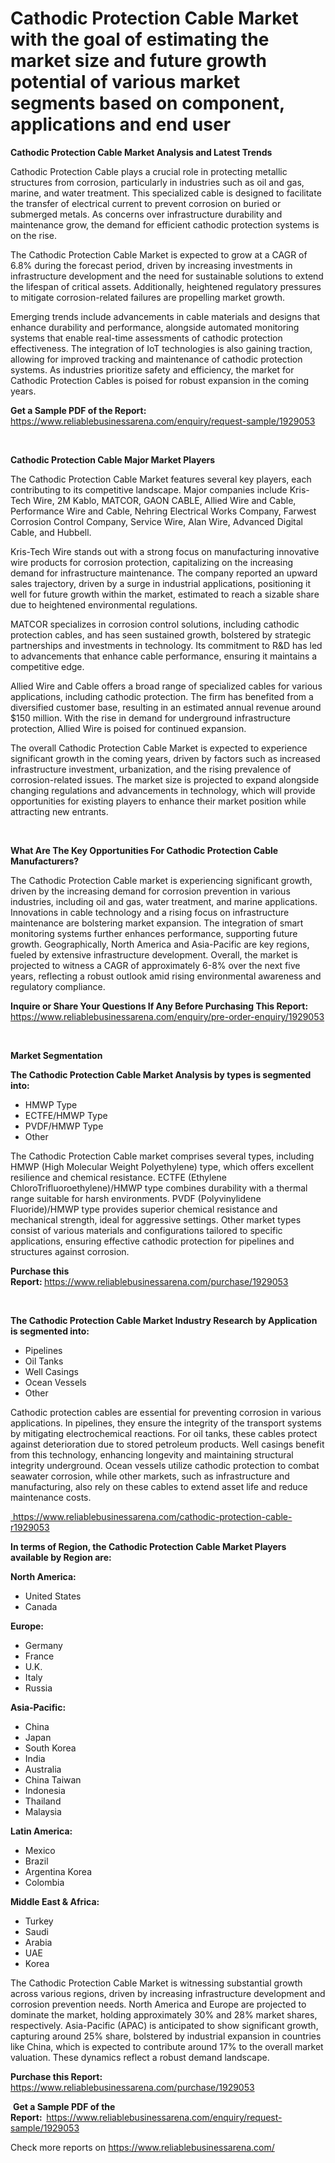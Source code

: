 <p><h1>Cathodic Protection Cable Market with the goal of estimating the market size and future growth potential of various market segments based on component, applications and end user</h1></p><p><strong>Cathodic Protection Cable Market Analysis and Latest Trends</strong></p>
<p><p>Cathodic Protection Cable plays a crucial role in protecting metallic structures from corrosion, particularly in industries such as oil and gas, marine, and water treatment. This specialized cable is designed to facilitate the transfer of electrical current to prevent corrosion on buried or submerged metals. As concerns over infrastructure durability and maintenance grow, the demand for efficient cathodic protection systems is on the rise.</p><p>The Cathodic Protection Cable Market is expected to grow at a CAGR of 6.8% during the forecast period, driven by increasing investments in infrastructure development and the need for sustainable solutions to extend the lifespan of critical assets. Additionally, heightened regulatory pressures to mitigate corrosion-related failures are propelling market growth. </p><p>Emerging trends include advancements in cable materials and designs that enhance durability and performance, alongside automated monitoring systems that enable real-time assessments of cathodic protection effectiveness. The integration of IoT technologies is also gaining traction, allowing for improved tracking and maintenance of cathodic protection systems. As industries prioritize safety and efficiency, the market for Cathodic Protection Cables is poised for robust expansion in the coming years.</p></p>
<p><strong>Get a Sample PDF of the Report:&nbsp;</strong> <a href="https://www.reliablebusinessarena.com/enquiry/request-sample/1929053?utm_campaign=2003&utm_medium=2&utm_source=Github&utm_content=ia&utm_term=16012025&utm_id=cathodic-protection-cable">https://www.reliablebusinessarena.com/enquiry/request-sample/1929053</a></p>
<p>&nbsp;</p>
<p><strong>Cathodic Protection Cable Major Market Players</strong></p>
<p><p>The Cathodic Protection Cable Market features several key players, each contributing to its competitive landscape. Major companies include Kris-Tech Wire, 2M Kablo, MATCOR, GAON CABLE, Allied Wire and Cable, Performance Wire and Cable, Nehring Electrical Works Company, Farwest Corrosion Control Company, Service Wire, Alan Wire, Advanced Digital Cable, and Hubbell.</p><p>Kris-Tech Wire stands out with a strong focus on manufacturing innovative wire products for corrosion protection, capitalizing on the increasing demand for infrastructure maintenance. The company reported an upward sales trajectory, driven by a surge in industrial applications, positioning it well for future growth within the market, estimated to reach a sizable share due to heightened environmental regulations.</p><p>MATCOR specializes in corrosion control solutions, including cathodic protection cables, and has seen sustained growth, bolstered by strategic partnerships and investments in technology. Its commitment to R&D has led to advancements that enhance cable performance, ensuring it maintains a competitive edge.</p><p>Allied Wire and Cable offers a broad range of specialized cables for various applications, including cathodic protection. The firm has benefited from a diversified customer base, resulting in an estimated annual revenue around $150 million. With the rise in demand for underground infrastructure protection, Allied Wire is poised for continued expansion.</p><p>The overall Cathodic Protection Cable Market is expected to experience significant growth in the coming years, driven by factors such as increased infrastructure investment, urbanization, and the rising prevalence of corrosion-related issues. The market size is projected to expand alongside changing regulations and advancements in technology, which will provide opportunities for existing players to enhance their market position while attracting new entrants.</p></p>
<p>&nbsp;</p>
<p><strong>What Are The Key Opportunities For Cathodic Protection Cable Manufacturers?</strong></p>
<p><p>The Cathodic Protection Cable market is experiencing significant growth, driven by the increasing demand for corrosion prevention in various industries, including oil and gas, water treatment, and marine applications. Innovations in cable technology and a rising focus on infrastructure maintenance are bolstering market expansion. The integration of smart monitoring systems further enhances performance, supporting future growth. Geographically, North America and Asia-Pacific are key regions, fueled by extensive infrastructure development. Overall, the market is projected to witness a CAGR of approximately 6-8% over the next five years, reflecting a robust outlook amid rising environmental awareness and regulatory compliance.</p></p>
<p><strong>Inquire or Share Your Questions If Any Before Purchasing This Report:</strong> <a href="https://www.reliablebusinessarena.com/enquiry/pre-order-enquiry/1929053?utm_campaign=2003&utm_medium=2&utm_source=Github&utm_content=ia&utm_term=16012025&utm_id=cathodic-protection-cable">https://www.reliablebusinessarena.com/enquiry/pre-order-enquiry/1929053</a></p>
<p>&nbsp;</p>
<p><strong>Market Segmentation</strong></p>
<p><strong>The Cathodic Protection Cable Market Analysis by types is segmented into:</strong></p>
<p><ul><li>HMWP Type</li><li>ECTFE/HMWP Type</li><li>PVDF/HMWP Type</li><li>Other</li></ul></p>
<p><p>The Cathodic Protection Cable market comprises several types, including HMWP (High Molecular Weight Polyethylene) type, which offers excellent resilience and chemical resistance. ECTFE (Ethylene ChloroTrifluoroethylene)/HMWP type combines durability with a thermal range suitable for harsh environments. PVDF (Polyvinylidene Fluoride)/HMWP type provides superior chemical resistance and mechanical strength, ideal for aggressive settings. Other market types consist of various materials and configurations tailored to specific applications, ensuring effective cathodic protection for pipelines and structures against corrosion.</p></p>
<p><strong>Purchase this Report:&nbsp;</strong><a href="https://www.reliablebusinessarena.com/purchase/1929053?utm_campaign=2003&utm_medium=2&utm_source=Github&utm_content=ia&utm_term=16012025&utm_id=cathodic-protection-cable">https://www.reliablebusinessarena.com/purchase/1929053</a></p>
<p>&nbsp;</p>
<p><strong>The Cathodic Protection Cable Market Industry Research by Application is segmented into:</strong></p>
<p><ul><li>Pipelines</li><li>Oil Tanks</li><li>Well Casings</li><li>Ocean Vessels</li><li>Other</li></ul></p>
<p><p>Cathodic protection cables are essential for preventing corrosion in various applications. In pipelines, they ensure the integrity of the transport systems by mitigating electrochemical reactions. For oil tanks, these cables protect against deterioration due to stored petroleum products. Well casings benefit from this technology, enhancing longevity and maintaining structural integrity underground. Ocean vessels utilize cathodic protection to combat seawater corrosion, while other markets, such as infrastructure and manufacturing, also rely on these cables to extend asset life and reduce maintenance costs.</p></p>
<p><a href="https://www.reliablebusinessarena.com/cathodic-protection-cable-r1929053?utm_campaign=2003&utm_medium=2&utm_source=Github&utm_content=ia&utm_term=16012025&utm_id=cathodic-protection-cable">&nbsp;https://www.reliablebusinessarena.com/cathodic-protection-cable-r1929053</a></p>
<p><strong>In terms of Region, the Cathodic Protection Cable Market Players available by Region are:</strong></p>
<p>
    <p> <strong> North America: </strong>
        <ul>
            <li>United States</li>
            <li>Canada</li>
        </ul>
        </p> 
    <p> <strong> Europe: </strong>
        <ul>
            <li>Germany</li>
            <li>France</li>
            <li>U.K.</li>
            <li>Italy</li>
            <li>Russia</li>
        </ul>
        </p> 
    <p> <strong> Asia-Pacific: </strong>
        <ul>
            <li>China</li>
            <li>Japan</li>
            <li>South Korea</li>
            <li>India</li>
            <li>Australia</li>
            <li>China Taiwan</li>
            <li>Indonesia</li>
            <li>Thailand</li>
            <li>Malaysia</li>
        </ul>
        </p> 
    <p> <strong> Latin America: </strong>
        <ul>
            <li>Mexico</li>
            <li>Brazil</li>
            <li>Argentina Korea</li>
            <li>Colombia</li>
        </ul>
        </p> 
    <p> <strong> Middle East & Africa: </strong>
        <ul>
            <li>Turkey</li>
            <li>Saudi</li>
            <li>Arabia</li>
            <li>UAE</li>
            <li>Korea</li>
        </ul>
    </p>
    </p>
<p><p>The Cathodic Protection Cable Market is witnessing substantial growth across various regions, driven by increasing infrastructure development and corrosion prevention needs. North America and Europe are projected to dominate the market, holding approximately 30% and 28% market shares, respectively. Asia-Pacific (APAC) is anticipated to show significant growth, capturing around 25% share, bolstered by industrial expansion in countries like China, which is expected to contribute around 17% to the overall market valuation. These dynamics reflect a robust demand landscape.</p></p>
<p><strong>Purchase this Report: </strong><a href="https://www.reliablebusinessarena.com/purchase/1929053?utm_campaign=2003&utm_medium=2&utm_source=Github&utm_content=ia&utm_term=16012025&utm_id=cathodic-protection-cable">https://www.reliablebusinessarena.com/purchase/1929053</a></p>
<p>&nbsp;<strong>Get a Sample PDF of the Report:&nbsp;&nbsp;</strong><a href="https://www.reliablebusinessarena.com/enquiry/request-sample/1929053?utm_campaign=2003&utm_medium=2&utm_source=Github&utm_content=ia&utm_term=16012025&utm_id=cathodic-protection-cable">https://www.reliablebusinessarena.com/enquiry/request-sample/1929053</a></p>
<p><strong></strong></p>
<p>Check more reports on <a href="https://www.reliablebusinessarena.com/?utm_campaign=2003&utm_medium=2&utm_source=Github&utm_content=ia&utm_term=16012025&utm_id=cathodic-protection-cable">https://www.reliablebusinessarena.com/</a></p>
